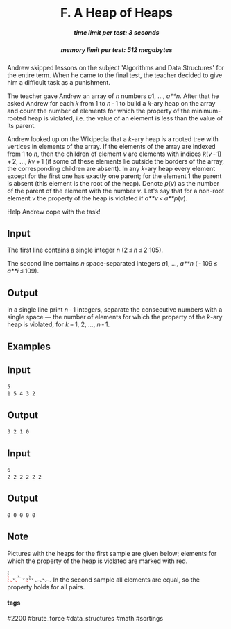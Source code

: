 <h1 style='text-align: center;'> F. A Heap of Heaps</h1>

<h5 style='text-align: center;'>time limit per test: 3 seconds</h5>
<h5 style='text-align: center;'>memory limit per test: 512 megabytes</h5>

Andrew skipped lessons on the subject 'Algorithms and Data Structures' for the entire term. When he came to the final test, the teacher decided to give him a difficult task as a punishment.

The teacher gave Andrew an array of *n* numbers *a*1, ..., *a**n*. After that he asked Andrew for each *k* from 1 to *n* - 1 to build a *k*-ary heap on the array and count the number of elements for which the property of the minimum-rooted heap is violated, i.e. the value of an element is less than the value of its parent.

Andrew looked up on the Wikipedia that a *k*-ary heap is a rooted tree with vertices in elements of the array. If the elements of the array are indexed from 1 to *n*, then the children of element *v* are elements with indices *k*(*v* - 1) + 2, ..., *kv* + 1 (if some of these elements lie outside the borders of the array, the corresponding children are absent). In any *k*-ary heap every element except for the first one has exactly one parent; for the element 1 the parent is absent (this element is the root of the heap). Denote *p*(*v*) as the number of the parent of the element with the number *v*. Let's say that for a non-root element *v* the property of the heap is violated if *a**v* < *a**p*(*v*).

Help Andrew cope with the task!

## Input

The first line contains a single integer *n* (2 ≤ *n* ≤ 2·105).

The second line contains *n* space-separated integers *a*1, ..., *a**n* ( - 109 ≤ *a**i* ≤ 109).

## Output

in a single line print *n* - 1 integers, separate the consecutive numbers with a single space — the number of elements for which the property of the *k*-ary heap is violated, for *k* = 1, 2, ..., *n* - 1.

## Examples

## Input


```
5  
1 5 4 3 2  

```
## Output


```
3 2 1 0  

```
## Input


```
6  
2 2 2 2 2 2  

```
## Output


```
0 0 0 0 0  

```
## Note

Pictures with the heaps for the first sample are given below; elements for which the property of the heap is violated are marked with red.

 ![](images/8d622c4cc988b38176d9f951b59b5a3197cf9a35.png) ![](images/76f548d974e5e3435b6f8c8284e18e754f476572.png) ![](images/bbae7dea32e9df8947fd536c85367d76f482bdf2.png) ![](images/f5323873a4415fccb7bddf8db635195e60359539.png) In the second sample all elements are equal, so the property holds for all pairs.



#### tags 

#2200 #brute_force #data_structures #math #sortings 